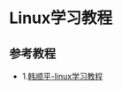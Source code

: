 # Linux学习教程

## 参考教程

- 1.[韩顺平-linux学习教程](https://www.bilibili.com/video/av21303002?from=search&seid=11598700811810577654)